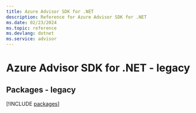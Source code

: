 ```yaml
---
title: Azure Advisor SDK for .NET
description: Reference for Azure Advisor SDK for .NET
ms.date: 02/23/2024
ms.topic: reference
ms.devlang: dotnet
ms.service: advisor
---
```

# Azure Advisor SDK for .NET - legacy
## Packages - legacy
[!INCLUDE [packages](advisor-index.md)]